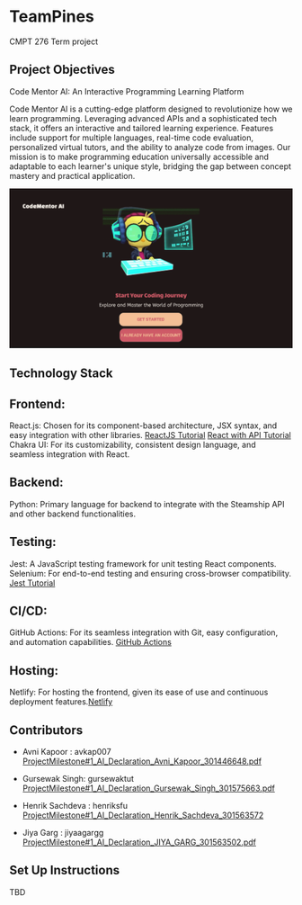 # TeamPines

CMPT 276 Term project

## Project Objectives

Code Mentor AI: An Interactive Programming Learning Platform

Code Mentor AI is a cutting-edge platform designed to revolutionize how we learn programming. Leveraging advanced APIs and a sophisticated tech stack, it offers an interactive and tailored learning experience. Features include support for multiple languages, real-time code evaluation, personalized virtual tutors, and the ability to analyze code from images. Our mission is to make programming education universally accessible and adaptable to each learner's unique style, bridging the gap between concept mastery and practical application.

![Landing Page](./extra/Landing_Page.png "Code Mentor AI Landing Page")


## Technology Stack

## Frontend:
 React.js: Chosen for its component-based architecture, JSX syntax, and easy integration with other libraries. 
 [ReactJS Tutorial](https://react.dev/learn)
 [React with API Tutorial](https://www.freecodecamp.org/news/how-to-consume-rest-apis-in-react/)
 Chakra UI: For its customizability, consistent design language, and seamless integration with React.

## Backend:
 Python: Primary language for backend to integrate with the Steamship API and other backend functionalities.

## Testing:
 Jest: A JavaScript testing framework for unit testing React components.
 Selenium: For end-to-end testing and ensuring cross-browser compatibility.
 [Jest Tutorial](https://www.digitalocean.com/community/tutorials/how-to-test-a-react-app-with-jest-and-react-testing-library)

## CI/CD:
 GitHub Actions: For its seamless integration with Git, easy configuration, and automation capabilities.
 [GitHub Actions](https://docs.github.com/en/actions/learn-github-actions)
## Hosting:
 Netlify: For hosting the frontend, given its ease of use and continuous deployment features.[Netlify](https://www.netlify.com)

## Contributors 

- Avni Kapoor : avkap007
[ProjectMilestone#1_AI_Declaration_Avni_Kapoor_301446648.pdf](./extra/ProjectMilestone%231_AI_Declaration_Avni_Kapoor_301446648.pdf)

- Gursewak Singh: gursewaktut
[ProjectMilestone#1_AI_Declaration_Gursewak_Singh_301575663.pdf](./extra/ProjectMilestone%231_AI_Declaration_Gursewak_Singh_301575663.pdf)

- Henrik Sachdeva : henriksfu [ProjectMilestone#1_AI_Declaration_Henrik_Sachdeva_301563572](./extra/ProjectMilestone%231_AI_Declaration_Henrik_Sachdeva_301563572.pdf)
- Jiya Garg : jiyaagargg
[ProjectMilestone#1_AI_Declaration_JIYA_GARG_301563502.pdf](./extra/ProjectMilestone%231_AI_Declaration_JIYA_GARG_301563502.pdf)

## Set Up Instructions

TBD
